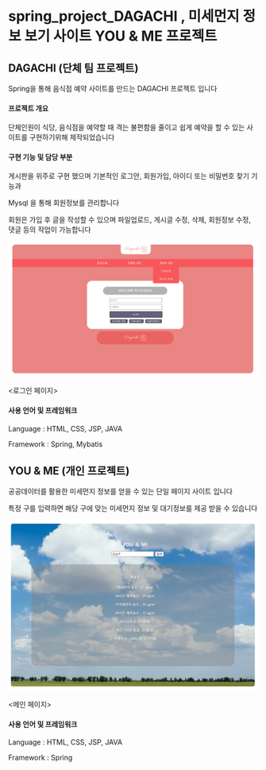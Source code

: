 # spring_project_DAGACHI , 미세먼지 정보 보기 사이트 YOU & ME 프로젝트

## DAGACHI (단체 팀 프로젝트)

Spring을 통해 음식점 예약 사이트를 만드는 DAGACHI 프로젝트 입니다

#### 프로젝트 개요

단체인원이 식당, 음식점을 예약할 때 격는 불편함을 줄이고 쉽게 예약을 할 수 있는 사이트를 구현하기위해 제작되었습니다

#### 구현 기능 및 담당 부분

게시판을 위주로 구현 했으며 기본적인 로그안, 회원가입, 아이디 또는 비밀번호 찾기 기능과 

Mysql 을 통해 회원정보를 관리합니다

회원은 가입 후 글을 작성할 수 있으며 파일업로드, 게시글 수정, 삭제, 회원정보 수정, 댓글 등의 작업이 가능합니다

![DAGACHI MAIN](./images/Admin_Login.png)

<로그인 페이지>

#### 사용 언어 및 프레임워크

Language : HTML, CSS, JSP, JAVA

Framework : Spring, Mybatis

##

## YOU & ME (개인 프로젝트)

공공데이터를 활용한 미세먼지 정보를 얻을 수 있는 단일 페이지 사이트 입니다

특정 구를 입력하면 해당 구에 맞는 미세먼지 정보 및 대기정보를 제공 받을 수 있습니다

![YOU & ME MAIN](./images/finedustMain.png)

<메인 페이지>

#### 사용 언어 및 프레임워크

Language : HTML, CSS, JSP, JAVA

Framework : Spring

